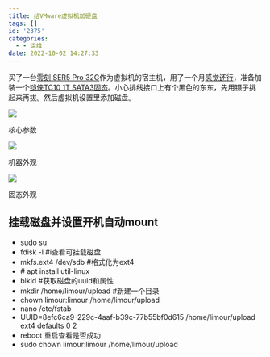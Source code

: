 ```yaml
---
title: 给VMware虚拟机加硬盘
tags: []
id: '2375'
categories:
  - - 运维
date: 2022-10-02 14:27:33
---
```


买了一台[零刻 SER5 Pro 32G](https://zhongce.sina.com.cn/article/view/146429/)作为虚拟机的宿主机，用了一个月[感觉还行](https://tz.limour.eu.org/)，准备加装一个[铠侠TC10 1T SATA3固态](https://item.jd.com/100007080971.html)。小心排线接口上有个黑色的东东，先用镊子挑起来再拔。然后虚拟机设置里添加磁盘。

![](https://img.limour.top/archives_2023/2022/10/02/633912609a4e0.webp)

核心参数

![](https://img.limour.top/archives_2023/2022/10/02/633912aeb6600.jpg)

机器外观

![](https://img.limour.top/archives_2023/2022/10/02/63391364f3844.jpg)

固态外观

## 挂载磁盘并设置开机自动mount

*   sudo su
*   fdisk -l #i查看可挂载磁盘
*   mkfs.ext4 /dev/sdb #格式化为ext4
*   \# apt install util-linux
*   blkid #获取磁盘的uuid和属性
*   mkdir /home/limour/upload #新建一个目录
*   chown limour:limour /home/limour/upload
*   nano /etc/fstab
*   UUID=8efc6ca9-229c-4aaf-b39c-77b55bf0d615 /home/limour/upload ext4 defaults 0 2
*   reboot 重启查看是否成功
*   sudo chown limour:limour /home/limour/upload